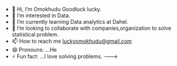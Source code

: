 - 👋 Hi, I’m Omokhudu Goodluck lucky.
- 👀 I’m interested in Data.
- 🌱 I’m currently learning Data analytics at Dahel.
- 💞️ I’m looking to collaborate with companies,organization to solve statistical problem.
- 📫 How to reach me luckyomokhudu@gmail.com
- 😄 Pronouns: ...He
- ⚡ Fun fact: ...I love solving problems.
--->
